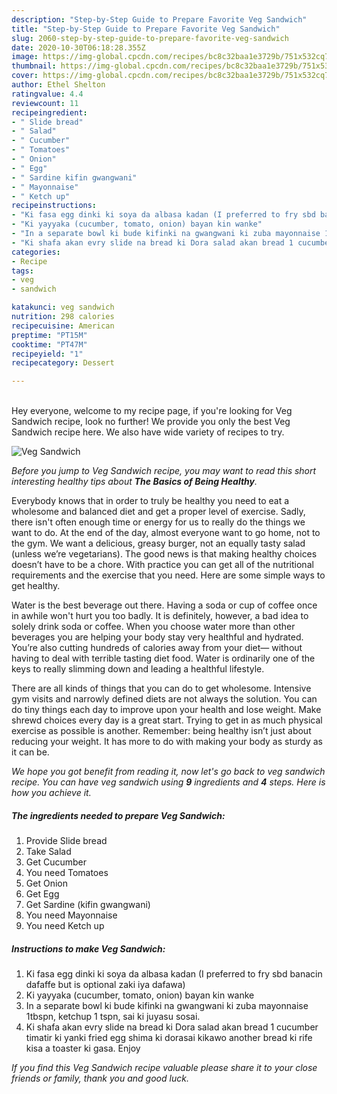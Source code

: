 ```yaml
---
description: "Step-by-Step Guide to Prepare Favorite Veg Sandwich"
title: "Step-by-Step Guide to Prepare Favorite Veg Sandwich"
slug: 2060-step-by-step-guide-to-prepare-favorite-veg-sandwich
date: 2020-10-30T06:18:28.355Z
image: https://img-global.cpcdn.com/recipes/bc8c32baa1e3729b/751x532cq70/veg-sandwich-recipe-main-photo.jpg
thumbnail: https://img-global.cpcdn.com/recipes/bc8c32baa1e3729b/751x532cq70/veg-sandwich-recipe-main-photo.jpg
cover: https://img-global.cpcdn.com/recipes/bc8c32baa1e3729b/751x532cq70/veg-sandwich-recipe-main-photo.jpg
author: Ethel Shelton
ratingvalue: 4.4
reviewcount: 11
recipeingredient:
- " Slide bread"
- " Salad"
- " Cucumber"
- " Tomatoes"
- " Onion"
- " Egg"
- " Sardine kifin gwangwani"
- " Mayonnaise"
- " Ketch up"
recipeinstructions:
- "Ki fasa egg dinki ki soya da albasa kadan (I preferred to fry sbd banacin dafaffe but is optional zaki iya dafawa)"
- "Ki yayyaka (cucumber, tomato, onion) bayan kin wanke"
- "In a separate bowl ki bude kifinki na gwangwani ki zuba mayonnaise 1tbspn, ketchup 1 tspn, sai ki juyasu sosai."
- "Ki shafa akan evry slide na bread ki Dora salad akan bread 1 cucumber timatir ki yanki fried egg shima ki dorasai kikawo another bread ki rife kisa a toaster ki gasa. Enjoy"
categories:
- Recipe
tags:
- veg
- sandwich

katakunci: veg sandwich 
nutrition: 298 calories
recipecuisine: American
preptime: "PT15M"
cooktime: "PT47M"
recipeyield: "1"
recipecategory: Dessert

---
```

<br>
Hey everyone, welcome to my recipe page, if you're looking for Veg Sandwich recipe, look no further! We provide you only the best Veg Sandwich recipe here. We also have wide variety of recipes to try.
<br>


![Veg Sandwich](https://img-global.cpcdn.com/recipes/bc8c32baa1e3729b/751x532cq70/veg-sandwich-recipe-main-photo.jpg)

<i>Before you jump to Veg Sandwich recipe, you may want to read this short interesting healthy tips about <strong>The Basics of Being Healthy</strong>.</i>

Everybody knows that in order to truly be healthy you need to eat a wholesome and balanced diet and get a proper level of exercise. Sadly, there isn't often enough time or energy for us to really do the things we want to do. At the end of the day, almost everyone want to go home, not to the gym. We want a delicious, greasy burger, not an equally tasty salad (unless we’re vegetarians). The good news is that making healthy choices doesn’t have to be a chore. With practice you can get all of the nutritional requirements and the exercise that you need. Here are some simple ways to get healthy.

Water is the best beverage out there. Having a soda or cup of coffee once in awhile won't hurt you too badly. It is definitely, however, a bad idea to solely drink soda or coffee. When you choose water more than other beverages you are helping your body stay very healthful and hydrated. You’re also cutting hundreds of calories away from your diet— without having to deal with terrible tasting diet food. Water is ordinarily one of the keys to really slimming down and leading a healthful lifestyle.

There are all kinds of things that you can do to get wholesome. Intensive gym visits and narrowly defined diets are not always the solution. You can do tiny things each day to improve upon your health and lose weight. Make shrewd choices every day is a great start. Trying to get in as much physical exercise as possible is another. Remember: being healthy isn’t just about reducing your weight. It has more to do with making your body as sturdy as it can be. 


<i>We hope you got benefit from reading it, now let's go back to veg sandwich recipe. You can have veg sandwich using <strong>9</strong> ingredients and <strong>4</strong> steps. Here is how you achieve it.
</i>

##### The ingredients needed to prepare Veg Sandwich:

1. Provide  Slide bread
1. Take  Salad
1. Get  Cucumber
1. You need  Tomatoes
1. Get  Onion
1. Get  Egg
1. Get  Sardine (kifin gwangwani)
1. You need  Mayonnaise
1. You need  Ketch up


##### Instructions to make Veg Sandwich:

1. Ki fasa egg dinki ki soya da albasa kadan (I preferred to fry sbd banacin dafaffe but is optional zaki iya dafawa)
1. Ki yayyaka (cucumber, tomato, onion) bayan kin wanke
1. In a separate bowl ki bude kifinki na gwangwani ki zuba mayonnaise 1tbspn, ketchup 1 tspn, sai ki juyasu sosai.
1. Ki shafa akan evry slide na bread ki Dora salad akan bread 1 cucumber timatir ki yanki fried egg shima ki dorasai kikawo another bread ki rife kisa a toaster ki gasa. Enjoy


<i>If you find this Veg Sandwich recipe valuable please share it to your close friends or family, thank you and good luck.</i>
